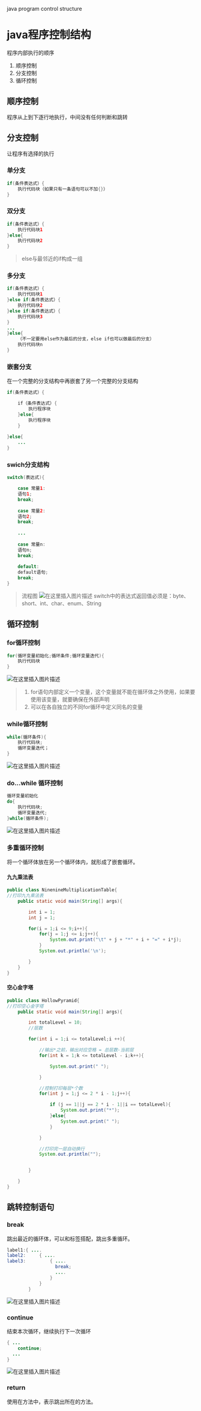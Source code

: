 java program control structure

# java程序控制结构
程序内部执行的顺序
1.	顺序控制
2.	分支控制
3.	循环控制
## 顺序控制
程序从上到下逐行地执行，中间没有任何判断和跳转

## 分支控制
让程序有选择的执行
### 单分支
```java
if(条件表达式）{
	执行代码块（如果只有一条语句可以不加{}）
}
```
### 双分支

```java
if(条件表达式）{
	执行代码块1
}else{
	执行代码块2
}
```
> else与最邻近的if构成一组
### 多分支

```java
if(条件表达式）{
	执行代码块1
}else if(条件表达式）{
	执行代码块2
}else if(条件表达式）{
	执行代码块3
}
...
}else{
	（不一定要用else作为最后的分支，else if也可以做最后的分支）
	执行代码块n
}
```
### 嵌套分支
在一个完整的分支结构中再嵌套了另一个完整的分支结构

```java
if(条件表达式）{

	if（条件表达式）{
		执行程序块
	}else{
		执行程序块
	}
	
}else{
	...
}

```
### swich分支结构

```java
switch(表达式){

	case 常量1:
	语句1;
	break;
	
	case 常量2:
	语句2;
	break;
	
	...
	
	case 常量n:
	语句n;
	break;
	
	default:
	default语句;
	break;
}
```
>流程图
![在这里插入图片描述](https://img-blog.csdnimg.cn/d282d343d0c3430aa6e858833581b22f.jpeg#pic_center)
>switch中的表达式返回值必须是：byte、short、int、char、enum、String
## 循环控制
### for循环控制
```java
for(循环变量初始化;循环条件;循环变量迭代){
	执行代码块
}
```

![在这里插入图片描述](https://img-blog.csdnimg.cn/94da6bf6d32e4e109c7b4317560ebf3d.jpeg#pic_center)
> 1.	for语句内部定义一个变量，这个变量就不能在循环体之外使用，如果要使用该变量，就要确保在外部声明
> 2.	可以在各自独立的不同for循环中定义同名的变量
### while循环控制
```java
while(循环条件){
	执行代码块;
	循环变量迭代；
}
```
![在这里插入图片描述](https://img-blog.csdnimg.cn/2832a982cee14102a019de804e8366b9.jpeg#pic_center)
### do...while 循环控制
```java
循环变量初始化
do{
	执行代码块;
	循环变量迭代;
}while(循环条件);
```
![在这里插入图片描述](https://img-blog.csdnimg.cn/36bc834d82e54dc18caa2a0aaf84b628.jpeg#pic_center)
### 多重循环控制
将一个循环体放在另一个循环体内，就形成了嵌套循环。
#### 九九乘法表
```java
public class NinenineMultiplicationTable{
//打印九九乘法表
	public static void main(String[] args){

		int i = 1;
		int j = 1;

		for(i = 1;i <= 9;i++){
			for(j = 1;j <= i;j++){
				System.out.print("\t" + j + "*" + i + "=" + i*j);
			}
			System.out.println('\n');

		}
	}
}
```
#### 空心金字塔

```java
public class HollowPyramid{
//打印空心金字塔
	public static void main(String[] args){

		int totalLevel = 10;
		//层数

		for(int i = 1;i <= totalLevel;i ++){

			//输出*之前，输出对应空格 = 总层数-当前层
			for(int k = 1;k <= totalLevel - i;k++){

				System.out.print(" ");

			}

			//控制打印每层*个数
			for(int j = 1;j <= 2 * i - 1;j++){

				if (j == 1||j == 2 * i - 1||i == totalLevel){
					System.out.print("*");
				}else{
					System.out.print(" ");
				}

			}

			//打印完一层自动换行
			System.out.println("");


		}

	}
}
```

## 跳转控制语句
### break
跳出最近的循环体，可以和标签搭配，跳出多重循环。
```java
label1:{ ....
label2:		{ ....
label3:			{ ....
				  break;
				  ....
				}
			}
		}
```
![在这里插入图片描述](https://img-blog.csdnimg.cn/9fc36a874efb4ecba127aa37e4da6746.jpeg#pic_center)

### continue
结束本次循环，继续执行下一次循环
```java
{ ...
	continue;
  ...
}
```
![在这里插入图片描述](https://img-blog.csdnimg.cn/47e690139efa4a26bd441cbf857546d5.jpeg#pic_center)

### return 
使用在方法中，表示跳出所在的方法。